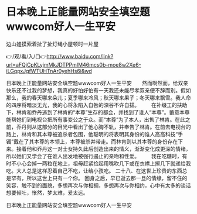 # 日本晚上正能量网站安全填空题wwwcom好人一生平安
边山娃摸索着扯了扯灯绳小屋顿时一片屋

👉/观/看/入/口👉http://www.baidu.com/link?url=aFQjCpKLyjmMkJDTPPmIM46mcs0b-moe8w2Xe6-iLGqpxJgfWTUHTnAr0yehHs6i&wd

日本晚上正能量网站安全填空题wwwcom好人一生平安　　然而啊然而，给双亲快乐还不过我的梦想，我真的好怕好怕有一天我还未能尽孝双亲便不辞而别。假如那么，我的春天哪来朵儿；夏季哪来冷风；秋天哪来果子；冬天哪来飘雪。我人命的四序将暗淡无光，我的心将永陷入自咎的深谷不许自拔。
　　在补缀工的扶助下，林肯和乔丹逃到了林肯的“本尊”生存的都会，并找到了谁人“本尊”。蓄意本尊能帮她们到电视台把所有事变公之于众。而“本尊”为了本人，出售了林肯。在此之前，乔丹则从这部分的目光中看出了他心胸不轨，并奉告了林肯。在前去电视台的路上，林肯和其本尊被追杀者包围，他聪明的将表明其身份的谁人高高科技“手镯”戴在了其本尊的本领上，本尊被杀并带走。而林肯则以其本尊的身份存在下来。接着他和乔丹这一对士女持久此后创造出来的情义，渐渐变化成更深的情绪，所以她们又学会了在谁人出发地被强行遏止的亲吻和性爱。
　　我在吃糖时，有时不小心会掉一两粒在地上，祖母赶紧捡起用嘴吹几下或在衣襟上擦几下就递给我吃。大人总是这样忍着自己不吃，让给小孩吃。
	二十八、在这世上珍贵的东西总是罕有，所以这世上只有一个你。
	回身之后，早已逝去那一旦的情缘，留不住的笑容，触不到的面貌，多想再次与你相拥，多想再次与你相约，心中有太多的谈话想要倾吐，怅然，梦太难，爱太远。

日本晚上正能量网站安全填空题wwwcom好人一生平安
